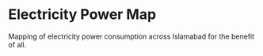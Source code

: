 # Electricity Power Map

Mapping of electricity power consumption across Islamabad for the benefit of all.
